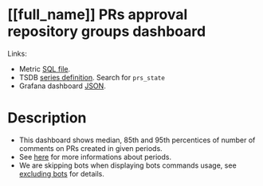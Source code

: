 <h1 id="kubernetes-dashboard">[[full_name]] PRs approval repository groups dashboard</h1>
<p>Links:</p>
<ul>
<li>Metric <a href="https://github.com/cncf/devstats/blob/master/metrics/kubernetes/prs_state.sql" target="_blank">SQL file</a>.</li>
<li>TSDB <a href="https://github.com/cncf/devstats/blob/master/metrics/kubernetes/metrics.yaml" target="_blank">series definition</a>. Search for <code>prs_state</code></li>
<li>Grafana dashboard <a href="https://github.com/cncf/devstats/blob/master/grafana/dashboards/kubernetes/prs-approval-repository-groups.json" target="_blank">JSON</a>.</li>
</ul>
<h1 id="description">Description</h1>
<ul>
<li>This dashboard shows median, 85th and 95th percentices of number of comments on PRs created in given periods.</li>
<li>See <a href="https://github.com/cncf/devstats/blob/master/docs/periods.md" target="_blank">here</a> for more informations about periods.</li>
<li>We are skipping bots when displaying bots commands usage, see <a href="https://github.com/cncf/devstats/blob/master/docs/excluding_bots.md" target="_blank">excluding bots</a> for details.</li>
</ul>
